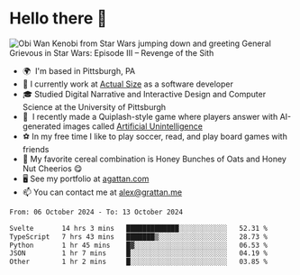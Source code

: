 <!--
**GameDog9988/GameDog9988** is a ✨ _special_ ✨ repository because its `README.md` (this file) appears on your GitHub profile.

Here are some ideas to get you started:

- 🔭 I’m currently working on ...
- 🌱 I’m currently learning ...
- 👯 I’m looking to collaborate on ...
- 🤔 I’m looking for help with ...
- 💬 Ask me about ...
- 📫 How to reach me: ...
- 😄 Pronouns: ...
- ⚡ Fun fact: ...
-->



Hello there 👋
==================================

![Obi Wan Kenobi from Star Wars jumping down and greeting General Grievous in Star Wars: Episode III – Revenge of the Sith](https://github.com/agrattan0820/agrattan0820/assets/51346343/689e56eb-29be-46a5-a079-28ea727b5f7e)


- 🌍  I'm based in Pittsburgh, PA
- 🔭  I currently work at [Actual Size](https://actualsize.com/) as a software developer
- 🎓  Studied Digital Narrative and Interactive Design and Computer Science at the University of Pittsburgh
- 👾  I recently made a Quiplash-style game where players answer with AI-generated images called [Artificial Unintelligence](https://github.com/agrattan0820/artificial-unintelligence)
- ⚽  In my free time I like to play soccer, read, and play board games with friends
- 🥣  My favorite cereal combination is Honey Bunches of Oats and Honey Nut Cheerios 😋
- 🖥️  See my portfolio at [agattan.com](http://agrattan.com/)
- 📫  You can contact me at [alex@grattan.me](mailto:alex@grattan.me)

<!--START_SECTION:waka-->

```txt
From: 06 October 2024 - To: 13 October 2024

Svelte       14 hrs 3 mins   █████████████░░░░░░░░░░░░   52.31 %
TypeScript   7 hrs 43 mins   ███████▒░░░░░░░░░░░░░░░░░   28.73 %
Python       1 hr 45 mins    █▓░░░░░░░░░░░░░░░░░░░░░░░   06.53 %
JSON         1 hr 7 mins     █░░░░░░░░░░░░░░░░░░░░░░░░   04.19 %
Other        1 hr 2 mins     █░░░░░░░░░░░░░░░░░░░░░░░░   03.85 %
```

<!--END_SECTION:waka-->
